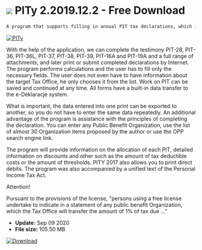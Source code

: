 # ![](https://cdn.softexe.net/static/icon/f/pity-8452.png) PITy 2.2019.12.2  - Free Download

```sh
A program that supports filling in annual PIT tax declarations, which is very convenient to use.
```
[![PITy](https://gallery.dpcdn.pl/imgc/Tools/131/g_-_420x350_1.5_-_x6f43afcd-1ed6-4db3-9be0-e23e6dcc2462.png)](https://softexe.net/win/business/home-accounting/pity:hdeb.html)

With the help of the application, we can complete the testimony PIT-28, PIT-36, PIT-36L, PIT-37, PIT-38, PIT-39, PIT-16A and PIT-19A and a full range of attachments, and later print or submit completed declarations by Internet. The program performs calculations and the user has to fill only the necessary fields. The user does not even have to have information about the target Tax Office, he only chooses it from the list. Work on PIT can be saved and continued at any time. All forms have a built-in data transfer to the e-Deklaracje system.
 
 What is important, the data entered into one print can be exported to another, so you do not have to enter the same data repeatedly. An additional advantage of the program is assistance with the principles of completing the declaration. You can enter any Public Benefit Organization, use the list of almost 30 Organization items proposed by the author or use the OPP search engine link.
 
 The program will provide information on the allocation of each PIT, detailed information on discounts and other such as the amount of tax deductible costs or the amount of thresholds. PITY 2017 also allows you to print direct debits. The program was also accompanied by a unified text of the Personal Income Tax Act.
 
 Attention!
 
 
 Pursuant to the provisions of the license, "persons using a free license undertake to indicate in a statement of any public benefit Organization, which the Tax Office will transfer the amount of 1% of tax due ..."


- **Update:** Sep 09 2020
- **File size:** 105.50 MB

[![Download](https://cdn.softexe.net/static/img/download.png)](https://softexe.net/win/business/home-accounting/pity:hdeb.html)

